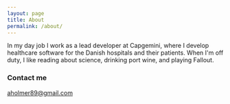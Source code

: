 ```yaml
---
layout: page
title: About
permalink: /about/
---
```


In my day job I work as a lead developer at Capgemini, where I develop healthcare software for the Danish hospitals and their patients. When I'm off duty, I like reading about science, drinking port wine, and playing Fallout.

### Contact me

[aholmer89@gmail.com](mailto:aholmer89@gmail.com)
